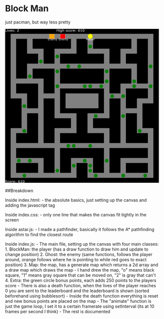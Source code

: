 # Block Man

just pacman, but way less pretty

![Example img](img.png)



##Breakdown

Inside index.html:
    - the absolute basics, just setting up the canvas and adding the javascript tag

Inside index.css:
    - only one line that makes the canvas fit tightly in the screen

Inside astar.js:
    - I made a pathfinder, basically it follows the A* pathfinding algorithm to find the closest route

Inside index.js:
    - The main file, setting up the canvas with four main classes:
        1. BlockMan: the player (has a draw function to draw him and update to change position)
        2. Ghost: the enemy (same functions, follows the player around, orange follows where he is pointing to while red goes to exact position)
        3. Map: the map, has a generate map which returns a 2d array and a draw map which draws the map
            - I hand drew the map, "o" means black square, "1" means gray square that can be moved on, "2" is gray that can't
        4. Extra: the green circle bonus points, each adds 250 points to the players score
    - There is also a death function, when the lives of the player reaches 0 you are sent to the leaderboard and the
      leaderboard is shown (sorted beforehand using bubblesort)
        - Inside the death function everything is reset and new bonus points are placed on the map
    - The "animate" function is just the game loop, I set it to a certain framerate using setInterval (its at 10 frames per second I think)
    - The rest is documented
